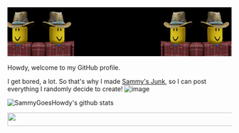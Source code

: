 <img src="image_2023-10-08_150903519.png" width="640" height="110">

Howdy, welcome to my GitHub profile.

I get bored, a lot. So that's why I made [Sammy's Junk](https://github.com/SammyGoesHowdy/SammysJunk), so I can post everything I randomly decide to create!
![image](https://github.com/SammyGoesHowdy/SammyGoesHowdy/assets/105883916/6932af64-5100-4ff2-9678-1831428afc07)

![SammyGoesHowdy's github stats](https://github-readme-stats.vercel.app/api?username=SammyGoesHowdy&count_private=true&hide=issues,contribs)

<img src="https://github.com/SammyGoesHowdy/SammyGoesHowdy/assets/105883916/6932af64-5100-4ff2-9678-1831428afc07" width="640" height="30">

